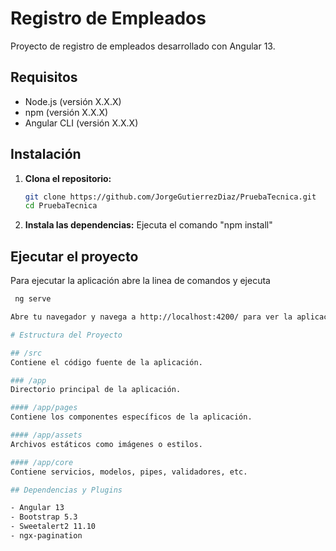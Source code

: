 # Registro de Empleados

Proyecto de registro de empleados desarrollado con Angular 13.

## Requisitos

- Node.js (versión X.X.X)
- npm (versión X.X.X)
- Angular CLI (versión X.X.X)

## Instalación

1. **Clona el repositorio:**

   ```bash
   git clone https://github.com/JorgeGutierrezDiaz/PruebaTecnica.git
   cd PruebaTecnica

   ```

2. **Instala las dependencias:**
   Ejecuta el comando "npm install"

## Ejecutar el proyecto

Para ejecutar la aplicación abre la linea de comandos y ejecuta

```bash
 ng serve

Abre tu navegador y navega a http://localhost:4200/ para ver la aplicación.

# Estructura del Proyecto

## /src
Contiene el código fuente de la aplicación.

### /app
Directorio principal de la aplicación.

#### /app/pages
Contiene los componentes específicos de la aplicación.

#### /app/assets
Archivos estáticos como imágenes o estilos.

#### /app/core
Contiene servicios, modelos, pipes, validadores, etc.

## Dependencias y Plugins

- Angular 13
- Bootstrap 5.3
- Sweetalert2 11.10
- ngx-pagination
```
